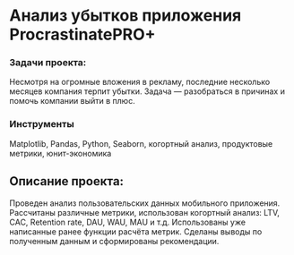 # Анализ убытков приложения ProcrastinatePRO+


### Задачи проекта:

Несмотря на огромные вложения в рекламу, последние несколько месяцев компания терпит убытки. Задача — разобраться в причинах и помочь компании выйти в плюс.


### Инструменты

Matplotlib, Pandas, Python, Seaborn, когортный анализ, продуктовые метрики, юнит-экономика



## Описание проекта:

Проведен анализ пользовательских данных мобильного приложения.
Рассчитаны различные метрики, использован когортный анализ: LTV, CAC, Retention rate, DAU, WAU, MAU и т.д. Использованы уже написанные ранее функции расчёта метрик. Сделаны выводы по полученным данным и сформированы рекомендации.